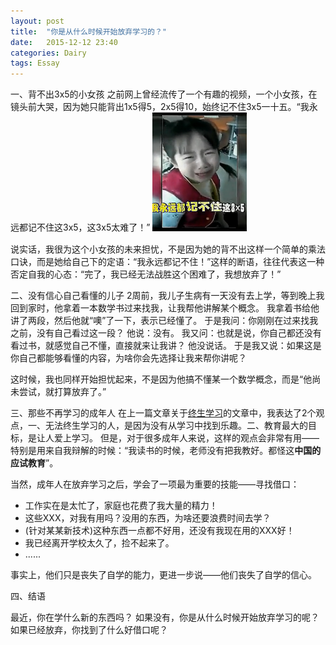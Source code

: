 ```yaml
---
layout: post
title:  "你是从什么时候开始放弃学习的？"
date:   2015-12-12 23:40
categories: Dairy
tags: Essay
---
```


一、背不出3x5的小女孩
之前网上曾经流传了一个有趣的视频，一个小女孩，在镜头前大哭，因为她只能背出1x5得5，2x5得10，始终记不住3x5一十五。“我永远都记不住这3x5，这3x5太难了！”
<img src="/assets/img/girl.png" style="width:30%;">
![]()

说实话，我很为这个小女孩的未来担忧，不是因为她的背不出这样一个简单的乘法口诀，而是她给自己下的定语：“我永远都记不住！”这样的断语，往往代表这一种否定自我的心态：“完了，我已经无法战胜这个困难了，我想放弃了！”

二、没有信心自己看懂的儿子
2周前，我儿子生病有一天没有去上学，等到晚上我回到家时，他拿着一本数学书过来找我，让我帮他讲解某个概念。
我拿着书给他讲了两段，然后他就“噢”了一下，表示已经懂了。
于是我问：你刚刚在过来找我之前，没有自己看过这一段？
他说：没有。
我又问：也就是说，你自己都还没有看过书，就感觉自己不懂，直接就来让我讲？
他没说话。
于是我又说：如果这是你自己都能够看懂的内容，为啥你会先选择让我来帮你讲呢？

这时候，我也同样开始担忧起来，不是因为他搞不懂某一个数学概念，而是“他尚未尝试，就打算放弃了。”

三、那些不再学习的成年人
在上一篇文章关于[终生学习](/dairy/2015/11/30/Talking-about-lifelong-learning.html)的文章中，我表达了2个观点，一、无法终生学习的人，是因为没有从学习中找到乐趣。二、教育最大的目标，是让人爱上学习。
但是，对于很多成年人来说，这样的观点会非常有用——特别是用来自我辩解的时候：“我读书的时候，老师没有把我教好。都怪这**中国的应试教育**”。

当然，成年人在放弃学习之后，学会了一项最为重要的技能——寻找借口：
* 工作实在是太忙了，家庭也花费了我大量的精力！
* 这些XXX，对我有用吗？没用的东西，为啥还要浪费时间去学？
* (针对某某新技术)这种东西一点都不好用，还没有我现在用的XXX好！
* 我已经离开学校太久了，捡不起来了。
* ......

事实上，他们只是丧失了自学的能力，更进一步说——他们丧失了自学的信心。

四、结语

最近，你在学什么新的东西吗？
如果没有，你是从什么时候开始放弃学习的呢？
如果已经放弃，你找到了什么好借口呢？